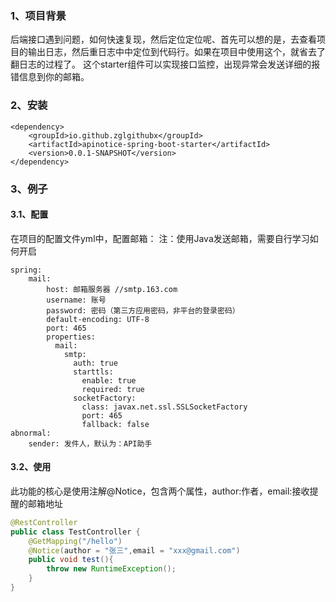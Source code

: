 ### 1、项目背景
后端接口遇到问题，如何快速复现，然后定位定位呢、首先可以想的是，去查看项目的输出日志，然后重日志中中定位到代码行。如果在项目中使用这个，就省去了翻日志的过程了。
这个starter组件可以实现接口监控，出现异常会发送详细的报错信息到你的邮箱。

### 2、安装
```
<dependency>
    <groupId>io.github.zglgithubx</groupId>
    <artifactId>apinotice-spring-boot-starter</artifactId>
    <version>0.0.1-SNAPSHOT</version>
</dependency>
```
### 3、例子
#### 3.1、配置
在项目的配置文件yml中，配置邮箱：
注：使用Java发送邮箱，需要自行学习如何开启
```
spring:
    mail:
        host: 邮箱服务器 //smtp.163.com
        username: 账号
        password: 密码（第三方应用密码，非平台的登录密码）
        default-encoding: UTF-8
        port: 465
        properties:
          mail:
            smtp:
              auth: true
              starttls:
                enable: true
                required: true
              socketFactory:
                class: javax.net.ssl.SSLSocketFactory
                port: 465
                fallback: false
abnormal:
    sender: 发件人，默认为：API助手
```
#### 3.2、使用
此功能的核心是使用注解@Notice，包含两个属性，author:作者，email:接收提醒的邮箱地址
```Java
@RestController
public class TestController {
	@GetMapping("/hello")
	@Notice(author = "张三",email = "xxx@gmail.com")
	public void test(){
		throw new RuntimeException();
	}
}
```


